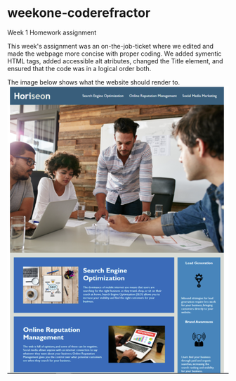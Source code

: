 # weekone-coderefractor
Week 1 Homework assignment

This week's assignment was an on-the-job-ticket where we edited and made the webpage more concise with proper coding. We added symentic HTML tags, added accessible alt atributes, changed the Title element, and ensured that the code was in a logical order both. 

The image below shows what the website should render to.
![Screenshot](develop/assets/images/Screenshot.PNG) 
